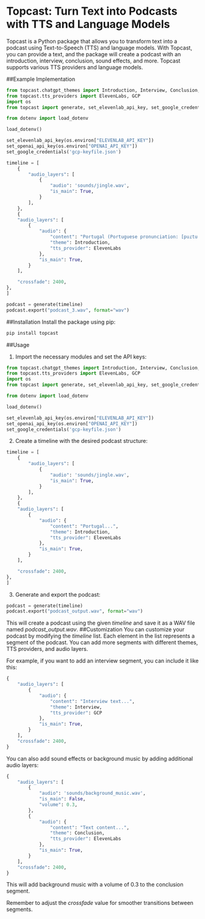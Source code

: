 # Topcast: Turn Text into Podcasts with TTS and Language Models
Topcast is a Python package that allows you to transform text into a podcast using Text-to-Speech (TTS) and language models. With Topcast, you can provide a text, and the package will create a podcast with an introduction, interview, conclusion, sound effects, and more. Topcast supports various TTS providers and language models.

##Example Implementation
```python
from topcast.chatgpt_themes import Introduction, Interview, Conclusion, Summary
from topcast.tts_providers import ElevenLabs, GCP
import os
from topcast import generate, set_elevenlab_api_key, set_google_credentials, set_openai_api_key

from dotenv import load_dotenv

load_dotenv()

set_elevenlab_api_key(os.environ["ELEVENLAB_API_KEY"])
set_openai_api_key(os.environ["OPENAI_API_KEY"])
set_google_credentials('gcp-keyfile.json')

timeline = [
    {
        "audio_layers": [
            {
                "audio": 'sounds/jingle.wav', 
                "is_main": True, 
            }
        ],
    },
    {
    "audio_layers": [
        {
            "audio": {
                "content": "Portugal (Portuguese pronunciation: [puɾtuˈɣal]), officially the Portuguese Republic (Portuguese: República Portuguesa [ʁɛˈpuβlikɐ puɾtuˈɣezɐ]),[note 4] is a country located on the Iberian Peninsula, in southwestern Europe, and whose territory also includes the Atlantic archipelagos of the Azores and Madeira. It features the westernmost point in continental Europe, and its Iberian portion is bordered to the west and south by the Atlantic Ocean and to the north and east by Spain, the sole country to have a land border with Portugal. Its two archipelagos form two autonomous regions with their own regional governments. Lisbon is the capital and largest city by population.",
                "theme": Introduction,
                "tts_provider": ElevenLabs
            }, 
            "is_main": True, 
        }
    ],

    "crossfade": 2400, 
},
]

podcast = generate(timeline)
podcast.export("podcast_3.wav", format="wav")
```
##Installation
Install the package using pip:

```bash
pip install topcast
````

##Usage
1. Import the necessary modules and set the API keys:
```python
from topcast.chatgpt_themes import Introduction, Interview, Conclusion, Summary
from topcast.tts_providers import ElevenLabs, GCP
import os
from topcast import generate, set_elevenlab_api_key, set_google_credentials, set_openai_api_key

from dotenv import load_dotenv

load_dotenv()

set_elevenlab_api_key(os.environ["ELEVENLAB_API_KEY"])
set_openai_api_key(os.environ["OPENAI_API_KEY"])
set_google_credentials('gcp-keyfile.json')
```
2. Create a timeline with the desired podcast structure:
```python
timeline = [
    {
        "audio_layers": [
            {
                "audio": 'sounds/jingle.wav', 
                "is_main": True, 
            }
        ],
    },
    {
    "audio_layers": [
        {
            "audio": {
                "content": "Portugal...",
                "theme": Introduction,
                "tts_provider": ElevenLabs
            }, 
            "is_main": True, 
        }
    ],

    "crossfade": 2400, 
},
]
```
3. Generate and export the podcast:
```python
podcast = generate(timeline)
podcast.export("podcast_output.wav", format="wav")
```

This will create a podcast using the given *timeline* and save it as a WAV file named *podcast_output.wav*.
##Customization
You can customize your podcast by modifying the *timeline* list. Each element in the list represents a segment of the podcast. You can add more segments with different themes, TTS providers, and audio layers.

For example, if you want to add an interview segment, you can include it like this:
```python
{
    "audio_layers": [
        {
            "audio": {
                "content": "Interview text...",
                "theme": Interview,
                "tts_provider": GCP
            }, 
            "is_main": True, 
        }
    ],
    "crossfade": 2400, 
}

```

You can also add sound effects or background music by adding additional audio layers:

```python
{
    "audio_layers": [
        {
            "audio": 'sounds/background_music.wav',
            "is_main": False,
            "volume": 0.3,
        },
        {
            "audio": {
                "content": "Text content...",
                "theme": Conclusion,
                "tts_provider": ElevenLabs
            }, 
            "is_main": True, 
        }
    ],
    "crossfade": 2400, 
}
```
This will add background music with a volume of 0.3 to the conclusion segment.

Remember to adjust the *crossfade* value for smoother transitions between segments.




